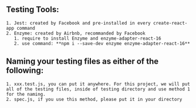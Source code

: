 ## Testing Tools:
    1. Jest: created by Facebook and pre-installed in every create-react-app command
    2. Enzyme: created by Airbnb, recommanded by Facebook
       1. require to install Enzyme and enzyme-adapter-react-16
       2. use command: **npm i --save-dev enzyme enzyme-adapter-react-16**

## Naming your testing files as either of the following:
    1. xxx.test.js, you can put it anywhere. For this project, we will put all of the testing files, inside of testing directory and use method 1 for the naming.
    2. spec.js, if you use this method, please put it in your directory

